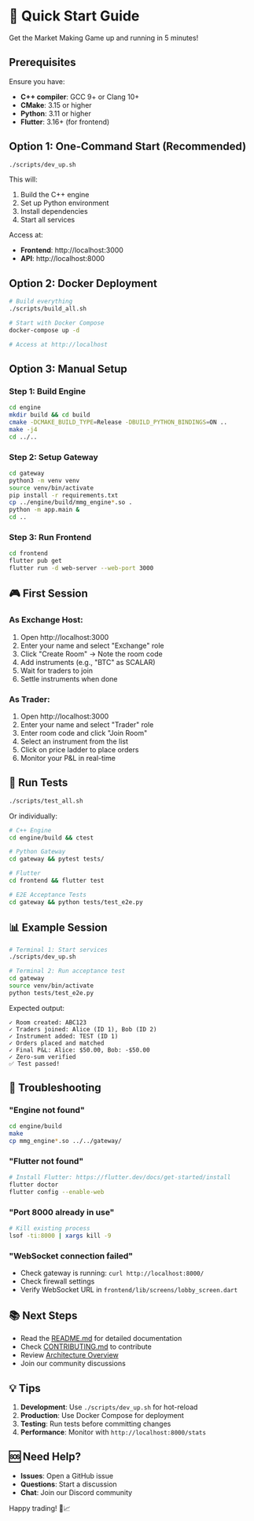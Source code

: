 # 🚀 Quick Start Guide

Get the Market Making Game up and running in 5 minutes!

## Prerequisites

Ensure you have:
- **C++ compiler**: GCC 9+ or Clang 10+
- **CMake**: 3.15 or higher
- **Python**: 3.11 or higher
- **Flutter**: 3.16+ (for frontend)

## Option 1: One-Command Start (Recommended)

```bash
./scripts/dev_up.sh
```

This will:
1. Build the C++ engine
2. Set up Python environment
3. Install dependencies
4. Start all services

Access at:
- **Frontend**: http://localhost:3000
- **API**: http://localhost:8000

## Option 2: Docker Deployment

```bash
# Build everything
./scripts/build_all.sh

# Start with Docker Compose
docker-compose up -d

# Access at http://localhost
```

## Option 3: Manual Setup

### Step 1: Build Engine
```bash
cd engine
mkdir build && cd build
cmake -DCMAKE_BUILD_TYPE=Release -DBUILD_PYTHON_BINDINGS=ON ..
make -j4
cd ../..
```

### Step 2: Setup Gateway
```bash
cd gateway
python3 -m venv venv
source venv/bin/activate
pip install -r requirements.txt
cp ../engine/build/mmg_engine*.so .
python -m app.main &
cd ..
```

### Step 3: Run Frontend
```bash
cd frontend
flutter pub get
flutter run -d web-server --web-port 3000
```

## 🎮 First Session

### As Exchange Host:
1. Open http://localhost:3000
2. Enter your name and select "Exchange" role
3. Click "Create Room" → Note the room code
4. Add instruments (e.g., "BTC" as SCALAR)
5. Wait for traders to join
6. Settle instruments when done

### As Trader:
1. Open http://localhost:3000
2. Enter your name and select "Trader" role
3. Enter room code and click "Join Room"
4. Select an instrument from the list
5. Click on price ladder to place orders
6. Monitor your P&L in real-time

## 🧪 Run Tests

```bash
./scripts/test_all.sh
```

Or individually:
```bash
# C++ Engine
cd engine/build && ctest

# Python Gateway
cd gateway && pytest tests/

# Flutter
cd frontend && flutter test

# E2E Acceptance Tests
cd gateway && python tests/test_e2e.py
```

## 📊 Example Session

```bash
# Terminal 1: Start services
./scripts/dev_up.sh

# Terminal 2: Run acceptance test
cd gateway
source venv/bin/activate
python tests/test_e2e.py
```

Expected output:
```
✓ Room created: ABC123
✓ Traders joined: Alice (ID 1), Bob (ID 2)
✓ Instrument added: TEST (ID 1)
✓ Orders placed and matched
✓ Final P&L: Alice: $50.00, Bob: -$50.00
✓ Zero-sum verified
✅ Test passed!
```

## 🐛 Troubleshooting

### "Engine not found"
```bash
cd engine/build
make
cp mmg_engine*.so ../../gateway/
```

### "Flutter not found"
```bash
# Install Flutter: https://flutter.dev/docs/get-started/install
flutter doctor
flutter config --enable-web
```

### "Port 8000 already in use"
```bash
# Kill existing process
lsof -ti:8000 | xargs kill -9
```

### "WebSocket connection failed"
- Check gateway is running: `curl http://localhost:8000/`
- Check firewall settings
- Verify WebSocket URL in `frontend/lib/screens/lobby_screen.dart`

## 📚 Next Steps

- Read the [README.md](README.md) for detailed documentation
- Check [CONTRIBUTING.md](CONTRIBUTING.md) to contribute
- Review [Architecture Overview](docs/architecture.md)
- Join our community discussions

## 💡 Tips

1. **Development**: Use `./scripts/dev_up.sh` for hot-reload
2. **Production**: Use Docker Compose for deployment
3. **Testing**: Run tests before committing changes
4. **Performance**: Monitor with `http://localhost:8000/stats`

## 🆘 Need Help?

- **Issues**: Open a GitHub issue
- **Questions**: Start a discussion
- **Chat**: Join our Discord community

Happy trading! 🎯📈

